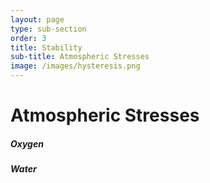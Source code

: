 ```yaml
---
layout: page
type: sub-section
order: 3
title: Stability
sub-title: Atmospheric Stresses
image: /images/hysteresis.png
---
```


# Atmospheric Stresses
##### Oxygen
##### Water
